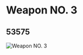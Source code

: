 # Weapon NO. 3
## 53575
![Weapon NO. 3](https://lc-www-live-s.legocdn.com/media/bricks/5/2/4288098.jpg)
